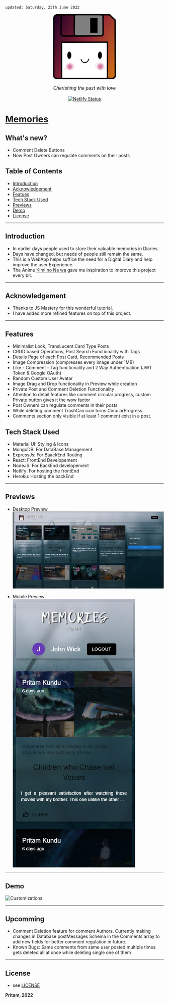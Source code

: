     updated: Saturday, 25th June 2022

<div align=center>
    <a href="https://memories-pritam.netlify.app/">
        <img width=200 src="assets/icon.png" alt="Euphoria">
    </a>
    <p style="font-family: roboto, calibri; font-size:12pt; font-style:italic"> Cherishing the past with love </p>
    <a href="https://app.netlify.com/sites/memories-pritam/deploys">
    <img src="https://api.netlify.com/api/v1/badges/db24b02d-0b1f-4b4a-a07c-fe3b8318abe7/deploy-status" alt="Netlify Status">
    </a>
</div>

# [Memories](https://memories-pritam.netlify.app)

## What's new?

-   Comment Delete Buttons
-   Now Post Owners can regulate comments on their posts

## Table of Contents

-   [Introduction](#introduction)
-   [Acknowledgement](#acknowledgement)
-   [Featues](#features)
-   [Tech Stack Used](#tech-stack-used)
-   [Previews](#previews)
-   [Demo](#demo)
-   [License](#license)

---

## Introduction

-   In earlier days people used to store their valuable memories in Diaries.
-   Days have changed, but needs of people still remain the same.
-   This is a WebApp helps suffice the need for a Digital Diary and help improve the user Experience.
-   The Anime [Kimi no Na wa](https://en.wikipedia.org/wiki/Your_Name) gave me inspiration to improve this project every bit.

---

## Acknowledgement

-   Thanks to JS Mastery for this wonderful tutorial.
-   I have added more refined features on top of this project.

---

## Features

-   Minimalist Look, TransLucent Card Type Posts
-   CRUD based Operations, Post Search Functionality with Tags
-   Details Page of each Post Card, Recommended Posts
-   Image Compression (compresses every image under 1MB)
-   Like - Comment - Tag functionality and 2 Way Authentication (JWT Token & Google OAuth)
-   Random Custom User Avatar
-   Image Drag and Drop functionality in Preview while creation
-   Private Post and Comment Deletion Functionality
-   Attention to detail features like comment circular progress, custom Private button gives it the wow factor
-   Post Owners can regulate comments in their posts
-   While deleting comment TrashCan icon turns CircularProgress
-   Comments section only visible if at least 1 comment exist in a post.

## Tech Stack Used

-   Material UI: Styling & Icons
-   MongoDB: For DataBase Management
-   ExpressJs: For BaackEnd Routing
-   React: FrontEnd Developement
-   NodeJS: For BackEnd developement
-   Netlify: For hosting the frontEnd
-   Heroku: Hosting the backEnd

---

## Previews

-   Desktop Preview ![Desktop-Preview](assets/desktop-preview.png)

-   Mobile Preview  
    ![Mobile-Preview](assets/mobile-preview.png)

---

## Demo

![Customizations](assets/demo.gif)

---

## Upcomming

-   Comment Deletion feature for comment Authors. Currently making changes in Database postMessages Schema in the Comments array to add new fields for better comment regulation in future.
-   Known Bugs: Same comments from same user posted multiple times gets deleted all at once while deleting single one of them

---

## License

-   see [LICENSE]

**Pritam, 2022**

[license]: https://github.com/warmachine028/memories/blob/main/LICENSE
